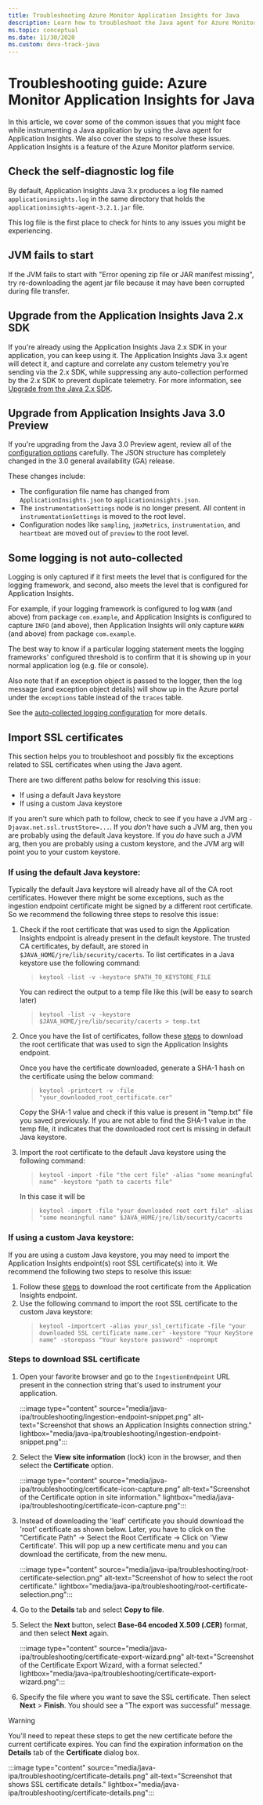 ```yaml
---
title: Troubleshooting Azure Monitor Application Insights for Java
description: Learn how to troubleshoot the Java agent for Azure Monitor Application Insights
ms.topic: conceptual
ms.date: 11/30/2020
ms.custom: devx-track-java
---
```

# Troubleshooting guide: Azure Monitor Application Insights for Java

In this article, we cover some of the common issues that you might face while instrumenting a Java application by using the Java agent for Application Insights. We also cover the steps to resolve these issues. Application Insights is a feature of the Azure Monitor platform service.

## Check the self-diagnostic log file

By default, Application Insights Java 3.x produces a log file named `applicationinsights.log` in the same directory that holds the `applicationinsights-agent-3.2.1.jar` file.

This log file is the first place to check for hints to any issues you might be experiencing.

## JVM fails to start

If the JVM fails to start with "Error opening zip file or JAR manifest missing",
try re-downloading the agent jar file because it may have been corrupted during file transfer.

## Upgrade from the Application Insights Java 2.x SDK

If you're already using the Application Insights Java 2.x SDK in your application, you can keep using it.
The Application Insights Java 3.x agent will detect it,
and capture and correlate any custom telemetry you're sending via the 2.x SDK,
while suppressing any auto-collection performed by the 2.x SDK to prevent duplicate telemetry.
For more information, see [Upgrade from the Java 2.x SDK](./java-standalone-upgrade-from-2x.md).

## Upgrade from Application Insights Java 3.0 Preview

If you're upgrading from the Java 3.0 Preview agent, review all of the [configuration options](./java-standalone-config.md) carefully. The JSON structure has completely changed in the 3.0 general availability (GA) release.

These changes include:

-  The configuration file name has changed from `ApplicationInsights.json` to `applicationinsights.json`.
-  The `instrumentationSettings` node is no longer present. All content in `instrumentationSettings` is moved to the root level. 
-  Configuration nodes like `sampling`, `jmxMetrics`, `instrumentation`, and `heartbeat` are moved out of `preview` to the root level.

## Some logging is not auto-collected

Logging is only captured if it first meets the level that is configured for the logging framework,
and second, also meets the level that is configured for Application Insights.

For example, if your logging framework is configured to log `WARN` (and above) from package `com.example`,
and Application Insights is configured to capture `INFO` (and above),
then Application Insights will only capture `WARN` (and above) from package `com.example`.

The best way to know if a particular logging statement meets the logging frameworks' configured threshold
is to confirm that it is showing up in your normal application log (e.g. file or console).

Also note that if an exception object is passed to the logger, then the log message (and exception object details)
will show up in the Azure portal under the `exceptions` table instead of the `traces` table.

See the [auto-collected logging configuration](./java-standalone-config.md#auto-collected-logging) for more details.

## Import SSL certificates

This section helps you to troubleshoot and possibly fix the exceptions related to SSL certificates when using the Java agent.

There are two different paths below for resolving this issue:
* If using a default Java keystore
* If using a custom Java keystore

If you aren't sure which path to follow, check to see if you have a JVM arg `-Djavax.net.ssl.trustStore=...`.
If you _don't_ have such a JVM arg, then you are probably using the default Java keystore.
If you _do_ have such a JVM arg, then you are probably using a custom keystore,
and the JVM arg will point you to your custom keystore.

### If using the default Java keystore:

Typically the default Java keystore will already have all of the CA root certificates. However there might be some exceptions, such as the ingestion endpoint certificate might be signed by a different root certificate. So we recommend the following three steps to resolve this issue:

1.	Check if the root certificate that was used to sign the Application Insights endpoint is already present in the default keystore. The trusted CA certificates, by default, are stored in `$JAVA_HOME/jre/lib/security/cacerts`. To list certificates in a Java keystore use the following command:
    > `keytool -list -v -keystore $PATH_TO_KEYSTORE_FILE`
 
    You can redirect the output to a temp file like this (will be easy to search later)
    > `keytool -list -v -keystore $JAVA_HOME/jre/lib/security/cacerts > temp.txt`

2. Once you have the list of certificates, follow these [steps](#steps-to-download-ssl-certificate) to download the root certificate that was used to sign the Application Insights endpoint.

    Once you have the certificate downloaded, generate a SHA-1 hash on the certificate using the below command:
    > `keytool -printcert -v -file "your_downloaded_root_certificate.cer"`
 
    Copy the SHA-1 value and check if this value is present in "temp.txt" file you saved previously.  If you are not able to find the SHA-1 value in the temp file, it indicates that the downloaded root cert is missing in default Java keystore.


3. Import the root certificate to the default Java keystore using the following command:
    >   `keytool -import -file "the cert file" -alias "some meaningful name" -keystore "path to cacerts file"`
 
    In this case it will be
 
    > `keytool -import -file "your downloaded root cert file" -alias "some meaningful name" $JAVA_HOME/jre/lib/security/cacerts`


### If using a custom Java keystore:

If you are using a custom Java keystore, you may need to import the Application Insights endpoint(s) root SSL certificate(s) into it.
We recommend the following two steps to resolve this issue:
1. Follow these [steps](#steps-to-download-ssl-certificate) to download the root certificate from the Application Insights endpoint.
2. Use the following command to import the root SSL certificate to the custom Java keystore:
    > `keytool -importcert -alias your_ssl_certificate -file "your downloaded SSL certificate name.cer" -keystore "Your KeyStore name" -storepass "Your keystore password" -noprompt`

### Steps to download SSL certificate

1.	Open your favorite browser and go to the `IngestionEndpoint` URL present in the connection string that's used to instrument your application.

    :::image type="content" source="media/java-ipa/troubleshooting/ingestion-endpoint-snippet.png" alt-text="Screenshot that shows an Application Insights connection string." lightbox="media/java-ipa/troubleshooting/ingestion-endpoint-snippet.png":::

2.	Select the **View site information** (lock) icon in the browser, and then select the **Certificate** option.

    :::image type="content" source="media/java-ipa/troubleshooting/certificate-icon-capture.png" alt-text="Screenshot of the Certificate option in site information." lightbox="media/java-ipa/troubleshooting/certificate-icon-capture.png":::

3.  Instead of downloading the 'leaf' certificate you should download the 'root' certificate as shown below. Later, you have to click on the "Certificate Path" -> Select the Root Certificate -> Click on 'View Certificate'. This will pop up a new certificate menu and you can download the certificate, from the new menu.

    :::image type="content" source="media/java-ipa/troubleshooting/root-certificate-selection.png" alt-text="Screenshot of how to select the root certificate." lightbox="media/java-ipa/troubleshooting/root-certificate-selection.png":::

4.	Go to the **Details** tab and select **Copy to file**.
5.	Select the **Next** button, select **Base-64 encoded X.509 (.CER)** format, and then select **Next** again.

    :::image type="content" source="media/java-ipa/troubleshooting/certificate-export-wizard.png" alt-text="Screenshot of the Certificate Export Wizard, with a format selected." lightbox="media/java-ipa/troubleshooting/certificate-export-wizard.png":::

6.	Specify the file where you want to save the SSL certificate. Then select **Next** > **Finish**. You should see a "The export was successful" message.

> [!WARNING]
> You'll need to repeat these steps to get the new certificate before the current certificate expires. You can find the expiration information on the **Details** tab of the **Certificate** dialog box.
>
> :::image type="content" source="media/java-ipa/troubleshooting/certificate-details.png" alt-text="Screenshot that shows SSL certificate details." lightbox="media/java-ipa/troubleshooting/certificate-details.png":::
